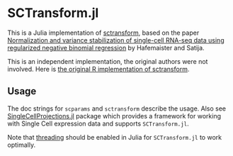 # SCTransform.jl

This is a Julia implementation of [sctransform](https://github.com/satijalab/sctransform), based on the paper [Normalization and variance stabilization of single-cell RNA-seq data using regularized negative binomial regression](https://doi.org/10.1186/s13059-019-1874-1) by Hafemaister and Satija.

This is an independent implementation, the original authors were not involved.
Here is [the original R implementation of sctransform](https://github.com/satijalab/sctransform).

## Usage
The doc strings for `scparams` and `sctransform` describe the usage.
Also see [SingleCellProjections.jl](https://github.com/rasmushenningsson/SingleCellProjections.jl) package which provides a framework for working with Single Cell expression data and supports `SCTransform.jl`.

Note that [threading](https://docs.julialang.org/en/v1/manual/multi-threading/) should be enabled in Julia for `SCTransform.jl` to work optimally.
